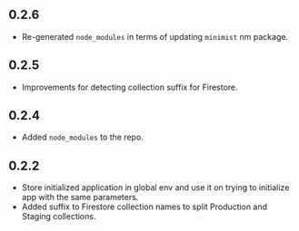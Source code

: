 ## 0.2.6

* Re-generated `node_modules` in terms of updating `minimist` nm package.

## 0.2.5

* Improvements for detecting collection suffix for Firestore.

## 0.2.4

* Added `node_modules` to the repo.

## 0.2.2

* Store initialized application in global env and use it on trying to initialize app with the same parameters.
* Added suffix to Firestore collection names to split Production and Staging collections.